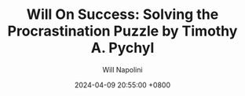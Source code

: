 ---
title: "Will On Success: Solving the Procrastination Puzzle by Timothy A. Pychyl"
author: Will Napolini
date: 2024-04-09 20:55:00 +0800
categories: [Mindset, Book-summaries]
tags:
  [
    solving-procrastination-puzzle,
    timothy-a-pychyl,
    book-summaries,
    procrastination,
    psychology,
    motivation,
    time-management,
    overcoming-procrastination,
    productivity,
    behavioral-change,
    self-discipline,
    stress-management,
    academic-success,
    career-advancement,
    personal-growth,
    goal-achievement,
    behavioral-science,
    cognitive-behavioral-therapy,
    work-life-balance
  ]
image: https://pbs.twimg.com/media/GO16ZDsX0AILlvz?format=jpg&name=large
alt: "Will On Success: Solving the Procrastination Puzzle by Timothy A. Pychyl"
fallback:
  - 
  # Replace with the URL of your backup image
  -
  # Replace with the URL of your backup image
---